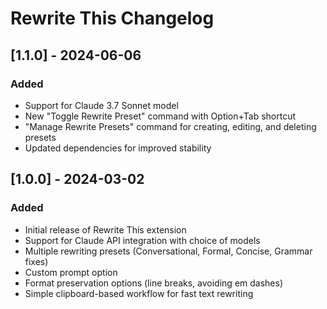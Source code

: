 # Rewrite This Changelog

## [1.1.0] - 2024-06-06
### Added
- Support for Claude 3.7 Sonnet model
- New "Toggle Rewrite Preset" command with Option+Tab shortcut
- "Manage Rewrite Presets" command for creating, editing, and deleting presets
- Updated dependencies for improved stability

## [1.0.0] - 2024-03-02
### Added
- Initial release of Rewrite This extension
- Support for Claude API integration with choice of models
- Multiple rewriting presets (Conversational, Formal, Concise, Grammar fixes)
- Custom prompt option
- Format preservation options (line breaks, avoiding em dashes)
- Simple clipboard-based workflow for fast text rewriting